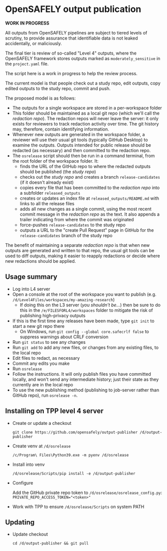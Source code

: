 # OpenSAFELY output publication

**WORK IN PROGRESS**

All outputs from OpenSAFELY pipelines are subject to tiered levels of scrutiny,
to provide assurance that identifiable data is not leaked accidentally, or
maliciously.

The final tier is review of so-called "Level 4" outputs, where the OpenSAFELY
framework stores outputs marked as `moderately_sensitive` in the `project.yaml` file.

The script here is a work in progress to help the review process.

The current model is that people check out a study repo, edit outputs, copy edited outputs to the study repo, commit and push.

The proposed model is as follows:

* The outputs for a single workspace are stored in a per-workspace folder
* This folder should be maintained as a local git repo (which we'll call the *redaction repo*). The redaction repos will never leave the server: it only exists for reviewers to track redaction activity over time. The git history may, therefore, contain identifying information.
* Whenever new outputs are generated in the workspace folder, a reviewer will use their usual git tools (typically GitHub Desktop) to examine the outputs. Outputs intended for public release should be redacted (as necessary) and then committed to the redaction repo.
* The `osrelease` script should then be run in a command terminal, from the root folder of the workspace folder. It:
  * finds the URL of the GitHub repo to where the redacted outputs should be published (the *study repo*)
  * checks out the *study repo* and creates a branch `release-candidates` (if it doesn't already exist)
  * copies every file that has been committed to the *redaction repo* into a subfolder `released_outputs`
  * creates or updates an index file at `released_outputs/README.md` with links to all the release files
  * adds all new changes as a single commit, using the most recent commit message in the *redaction repo* as the text. It also appends a trailer indicating from where the commit was originated
  * force-pushes `release-candidates` to the study repo
  * outputs a URL to the "create Pull Request" page in GitHub for the `release-candidates` branch of the study repo

The benefit of maintaining a separate *redaction repo* is that when new outputs
are generated and written to that repo, the usual git tools can be used to diff
outputs, making it easier to reapply redactions or decide where new redactions
should be applied.


## Usage summary

* Log into L4 server
* Open a console at the root of the workspace you want to publish (e.g. `/d/Level4Files/workspaces/my-amazing-research`)
  * If doing this on the L3 server (_you shouldn't be..._) then be sure to do this in the `/e/FILESFORL4/workspaces` folder to mitigate the risk of publishing high-privacy outputs
* If this is the first time any releases have been made, type `git init` to start a new git repo there
   * On Windows, run `git config --global core.safecrlf false` to suppress warnings about CRLF conversion
* Run `git status` to see any changes
* Run `git add` to add any new files, or changes from any existing files, to the local repo
* Edit files to redact, as necessary
* Commit any edits you make
* Run `osrelease`
* Follow the instructions. It will only publish files you have committed locally, and won't send any intermediate history; just their state as they currently are in the local repo
* To use the new publishing method (publishing to job-server rather than GitHub repo), run `osrelease -n`.


## Installing on TPP level 4 server

* Create or update a checkout 

    `git clone https://github.com/opensafely/output-publisher /d/output-publisher`

* Create venv at `/d/osrelease`

    `/c/Program\ Files\Python39.exe -m pyenv /d/osrelease`

* Install into venv
 
    `/d/osrelease/Scripts/pip install -e /d/output-publisher`

* Configure
  
    Add the GitHub private repo token to `/d/osrelease/osrelease_config.py`: `PRIVATE_REPO_ACCESS_TOKEN="<token>"`

* Work with TPP to ensure `/d/osrelease/Scripts` on system PATH


## Updating

* Update checkout

    `cd /d/output-publisher && git pull`
